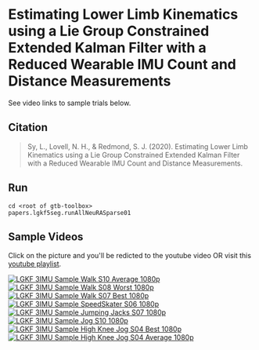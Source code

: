 # Estimating Lower Limb Kinematics using a Lie Group Constrained Extended Kalman Filter with a Reduced Wearable IMU Count and Distance Measurements

See video links to sample trials below.

## Citation
> Sy, L., Lovell, N. H., & Redmond, S. J. (2020). Estimating Lower Limb Kinematics using a Lie Group Constrained Extended Kalman Filter with a Reduced Wearable IMU Count and Distance Measurements.

## Run

```
cd <root of gtb-toolbox>
papers.lgkf5seg.runAllNeuRASparse01
```

## Sample Videos

Click on the picture and you'll be redicted to the youtube video OR visit this [youtube playlist](https://www.youtube.com/playlist?list=PLu9_espQRgXVUv8mhCQesePdphsUOTcWv).

[![LGKF 3IMU Sample Walk S10 Average 1080p](http://img.youtube.com/vi/IyZglQGZEZk/0.jpg)](https://youtu.be/IyZglQGZEZk)
[![LGKF 3IMU Sample Walk S08 Worst 1080p](http://img.youtube.com/vi/VTTwwOIEhB8/0.jpg)](https://youtu.be/VTTwwOIEhB8)
[![LGKF 3IMU Sample Walk S07 Best 1080p](http://img.youtube.com/vi/YEEnRGM8tXw/0.jpg)](https://youtu.be/YEEnRGM8tXw)
[![LGKF 3IMU Sample SpeedSkater S06 1080p](http://img.youtube.com/vi/Krgc98cVC_M/0.jpg)](https://youtu.be/Krgc98cVC_M)
[![LGKF 3IMU Sample Jumping Jacks S07 1080p](http://img.youtube.com/vi/zXLz7Dpl0NA/0.jpg)](https://youtu.be/zXLz7Dpl0NA)
[![LGKF 3IMU Sample Jog S10 1080p](http://img.youtube.com/vi/ELl-5aoRrsY/0.jpg)](https://youtu.be/ELl-5aoRrsY)
[![LGKF 3IMU Sample High Knee Jog S04 Best 1080p](http://img.youtube.com/vi/TmyWSHGvJpA/0.jpg)](https://youtu.be/TmyWSHGvJpA)
[![LGKF 3IMU Sample High Knee Jog S04 Average 1080p](http://img.youtube.com/vi/59-JJERWPFk/0.jpg)](https://youtu.be/59-JJERWPFk)
